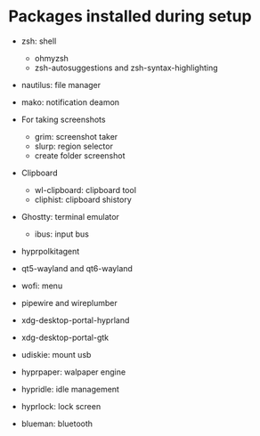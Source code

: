 # Packages installed during setup

* zsh: shell
    - ohmyzsh
    - zsh-autosuggestions and zsh-syntax-highlighting

* nautilus: file manager
* mako: notification deamon
* For taking screenshots
    - grim: screenshot taker
    - slurp: region selector
    - create folder screenshot
* Clipboard
    - wl-clipboard: clipboard tool
    - cliphist: clipboard shistory
* Ghostty: terminal emulator
    - ibus: input bus
* hyprpolkitagent
* qt5-wayland and qt6-wayland
* wofi: menu
* pipewire and wireplumber
* xdg-desktop-portal-hyprland
* xdg-desktop-portal-gtk
* udiskie: mount usb
* hyprpaper: walpaper engine
* hypridle: idle management
* hyprlock: lock screen
* blueman: bluetooth